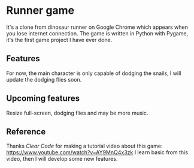 # Runner game

It's a clone from dinosaur runner on Google Chrome which appears when you lose internet connection. The game is written in Python with Pygame, it's the first game project I have ever done.

## Features

For now, the main character is only capable of dodging the snails, I will update the dodging flies soon.

## Upcoming features

Resize full-screen, dodging flies and may be more music.

## Reference

Thanks *Clear Code* for making a tutorial video about this game: https://www.youtube.com/watch?v=AY9MnQ4x3zk
I learn basic from this video, then I will develop some new features.
